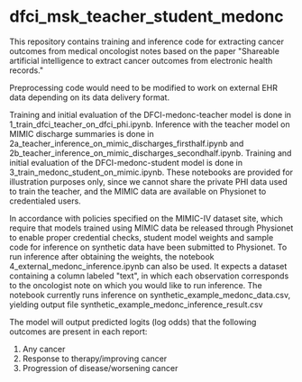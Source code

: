 # dfci_msk_teacher_student_medonc

This repository contains training and inference code for extracting cancer outcomes from medical oncologist notes based on the paper "Shareable artificial intelligence to extract cancer outcomes from electronic health records."

Preprocessing code would need to be modified to work on external EHR data depending on its data delivery format.

Training and initial evaluation of the DFCI-medonc-teacher model is done in 1_train_dfci_teacher_on_dfci_phi.ipynb. Inference with the teacher model on MIMIC discharge summaries is done in 2a_teacher_inference_on_mimic_discharges_firsthalf.ipynb and 2b_teacher_inference_on_mimic_discharges_secondhalf.ipynb. Training and initial evaluation of the DFCI-medonc-student model is done in 3_train_medonc_student_on_mimic.ipynb. These notebooks are provided for illustration purposes only, since we cannot share the private PHI data used to train the teacher, and the MIMIC data are available on Physionet to credentialed users.

In accordance with policies specified on the MIMIC-IV dataset site, which require that models trained using MIMIC data be released through Physionet to enable proper credential checks, student model weights and sample code for inference on synthetic data have been submitted to Physionet. To run inference after obtaining the weights, the notebook 4_external_medonc_inference.ipynb can also be used. It expects a dataset containing a column labeled "text", in which each observation corresponds to the oncologist note on which you would like to run inference. The notebook currently runs inference on synthetic_example_medonc_data.csv, yielding output file synthetic_example_medonc_inference_result.csv 

The model will output predicted logits (log odds) that the following outcomes are present in each report:
1) Any cancer
2) Response to therapy/improving cancer
3) Progression of disease/worsening cancer
